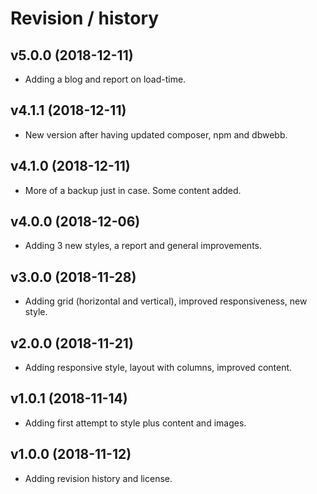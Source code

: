 Revision / history
========================


v5.0.0 (2018-12-11)
---------------------------
* Adding a blog and report on load-time.

v4.1.1 (2018-12-11)
---------------------------
* New version after having updated composer, npm and dbwebb.

v4.1.0 (2018-12-11)
---------------------------
* More of a backup just in case. Some content added.

v4.0.0 (2018-12-06)
---------------------------

* Adding 3 new styles, a report and general improvements.

v3.0.0 (2018-11-28)
---------------------------

* Adding grid (horizontal and vertical), improved responsiveness, new style.


v2.0.0 (2018-11-21)
------------------------

* Adding responsive style, layout with columns, improved content.


v1.0.1 (2018-11-14)
------------------------

* Adding first attempt to style plus content and images.



v1.0.0 (2018-11-12)
------------------------

* Adding revision history and license.
